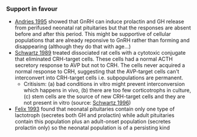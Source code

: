 ### Support in favour
- [Andries 1995](https://doi.org/10.1016/0196-9781(94)00217-T) showed that GnRH can induce prolactin and GH release from perifused neonatal rat pituitaries but that the responses are absent before and after this period. This might be supportive of cellular populations that are already reponsive to GnRH rather than forming and disappearing (although they do that with age...)
- [Schwartz 1989](https://doi.org/10.1111/j.1365-2826.1989.tb00089.x) treated dissociated rat cells with a cytotoxic conjugate that eliminated CRH-target cells. These cells had a normal ACTH secretory response to AVP but not to CRH. The cells never acquired a normal response to CRH, suggesting that the AVP-target cells can't interconvert into CRH-target cells i.e. subpopulations are permanent.
	- Critisism: (a) bad conditions in vitro might prevent interconversion which happens in vivo, (b) there are too few corticotrophs in culture, (c) stem cells are the source of new CRH-target cells and they are not present in vitro (source: [Schwartz 1996](https://doi.org/10.1016/0303-7207(96)03898-1))
- [Felix 1993](https://doi.org/10.1152/ajpendo.1993.265.1.E121) found that neonatal pituitaries contain only one type of lactotroph (secretes both GH and prolactin) while adult pituitaries contain this population plus an adult-onset population (secretes prolactin only) so the neonatal population is of a persisting kind